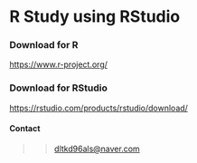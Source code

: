 # R Study using RStudio  
### Download for R  
https://www.r-project.org/  
### Download for RStudio  
https://rstudio.com/products/rstudio/download/    




#### Contact
>> dltkd96als@naver.com
